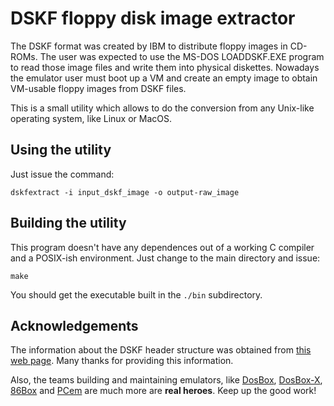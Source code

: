 # DSKF floppy disk image extractor

The DSKF format was created by IBM to distribute floppy images in CD-ROMs. The user was expected to use the MS-DOS LOADDSKF.EXE program to read those image files and write them into physical diskettes. Nowadays the emulator user must boot up a VM and create an empty image to obtain VM-usable floppy images from DSKF files.

This is a small utility which allows to do the conversion from any Unix-like operating system, like Linux or MacOS. 

## Using the utility

Just issue the command:

```
dskfextract -i input_dskf_image -o output-raw_image
```

## Building the utility

This program doesn't have any dependences out of a working C compiler and a POSIX-ish environment. Just change to the main directory and issue:

```
make
```

You should get the executable built in the ```./bin``` subdirectory.

## Acknowledgements

The information about the DSKF header structure was obtained from [this web page](http://justsolve.archiveteam.org/wiki/LoadDskF/SaveDskF). Many thanks for providing this information.

Also, the teams building and maintaining emulators, like [DosBox](dosbox), [DosBox-X](https://dosbox-x.com), [86Box](https://86box.net) and [PCem](https://pcem-emulator.co.uk) are much more are **real heroes**. Keep up the good work!
